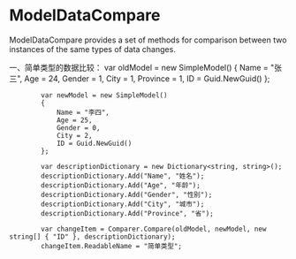 # ModelDataCompare
ModelDataCompare provides a set of methods for comparison between two instances of the same types of data changes.

一、简单类型的数据比较：
            var oldModel = new SimpleModel()
            {
                Name = "张三",
                Age = 24,
                Gender = 1,
                City = 1,
                Province = 1,
                ID = Guid.NewGuid()
            };

            var newModel = new SimpleModel()
            {
                Name = "李四",
                Age = 25,
                Gender = 0,
                City = 2,
                ID = Guid.NewGuid()
            };

            var descriptionDictionary = new Dictionary<string, string>();
            descriptionDictionary.Add("Name", "姓名");
            descriptionDictionary.Add("Age", "年龄");
            descriptionDictionary.Add("Gender", "性别");
            descriptionDictionary.Add("City", "城市");
            descriptionDictionary.Add("Province", "省");

            var changeItem = Comparer.Compare(oldModel, newModel, new string[] { "ID" }, descriptionDictionary);
            changeItem.ReadableName = "简单类型";
